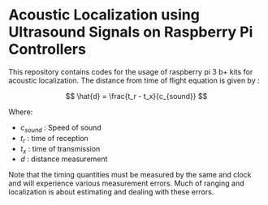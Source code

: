 # Acoustic Localization using Ultrasound Signals on Raspberry Pi Controllers

This repository contains codes for the usage of raspberry pi 3 b+ kits for acoustic localization.
The distance from time of flight equation is given by :

$$ \hat{d} = \frac{t_r - t_x}{c_{sound}} $$

Where:

  - $c_{sound}$ : Speed of sound
  - $t_r$ : time of reception
  - $t_x$ : time of transmission
  - $d$ : distance measurement
  
Note that the timing quantities must be measured by the same and clock and will experience various measurement errors. Much of ranging and localization is about estimating and dealing with these errors.
